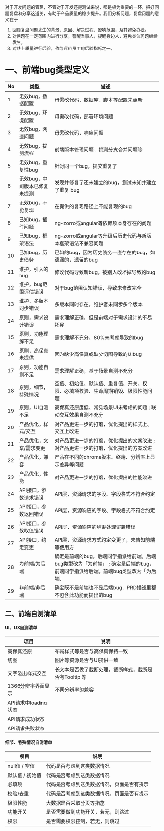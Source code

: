 
对于开发问题的管理，不管对于开发还是测试来说，都是极为重要的一环。把好问题复盘和分享这道关，有助于产品质量的稳步提升。我们分析问题，复盘问题的意义在于

1.  回顾复盘问题发生的背景、原因、解决过程、影响范围，及其避免办法。
2.  对问题在一定范围内进行分享，警醒当事人，提醒身边人，避免类似问题继续发生。
3.  对线上质量进行后验，作为评价员工的后验指标之一。

# 一、前端bug类型定义

| No | 类型| 描述 |
| --- | --- | --- |
| 1 | 无效bug，数据配置 | 毋需改代码，数据库，脚本等配置未更新 |
| 2 | 无效bug，环境配置 | 毋需改代码，部署环境问题 |
| 3 | 无效bug，网速问题 | 毋需改代码，响应问题 |
| 4 | 无效bug，提测流程 | 前端版本管理问题、提测分支合并问题等 |
| 5 | 无效bug，重复性bug | 针对同一个bug，提交重复了 |
| 6 | 无效bug，中间版本已修复未提测 | 发现并修复了还未建立的bug，测试未知并建立了重复 bug |
| 7 | 无效bug，不能复现 | 在提供的复现路径上不能复现的bug |
| 8 | 已知bug，插件问题 | ng-zorro或angular等依赖项本身存在的问题 |
| 9 | 已知bug，框架语法 | ng-zorro或angular等升级后历史代码与新版本框架语法不兼容问题 |
| 10 | 已知bug，历史债务 | 已知的bug，因为历史债务一直存在的bug，如遗漏的，遗留的bug |
| 11 | 维护，引入的bug | 修改代码导致新bug，被别人改坏掉导致的bug |
| 12 | 维护，bug范围评估错误 | 对于bug范围认知错误，导致未修改完全 |
| 13 | 维护，多版本同步错误 | 多版本同时存在，维护者未同步多个版本 |
| 14 | 原则，需求设计错误 | 需求理解正确，但是前端对于需求设计的不易拓展 |
| 15 | 原则，功能理解不足 | 需求理解不充分，80%未考虑导致的bug |
| 16 | 原则，高保真未提供 | 因为缺少高保真或缺少切图导致的UIbug |
| 17 | 原则，功能自测不足 | 需求理解正确，基于场景自测不充分 |
| 18 | 原则，细节，特殊情况 | 空值、初始值、默认值、重复值、开关、权限、必填项校验、生命周期销毁、极限性能问题 |
| 19 | 原则，UI自测不足 | 高保真还原度低、常见场景UI未考虑的问题 ; 联动交互效果自测不充分|
| 20 | 产品优化，样式/交互 | 对产品更进一步的打磨，优化提出的样式上、交互上改进 |
| 21 | 产品优化，文案/需求变更 | 对产品更进一步的打磨，优化提出的文案改进 ; 对产品更进一步的打磨，优化提出的方案改进 |
| 22 | 产品优化，兼容 | 产品在不同的chrome版本、终端、分辨率上显示差异等问题 |
| 23 | 产品优化，性能 | 对产品更进一步的打磨，优化提出的性能改进 |
| 24 | API接口，参数请求错误 | API层，资源请求的字段、字段格式不符合约定 |
| 25 | API接口，参数返回错误 | API层，资源响应的字段、字段格式不符合约定 |
| 26 | API接口，参数取值错误 | API层，资源响应的结果处理逻辑错误 |
| 27 | API接口，约定变更 | API层，资源请求方式约定变更了，未告知前端等使用方 |
| 28 | 为前端/为后端 | 确定是前端的bug，后端同学指派给前端，后端bug类型改为「为前端」 ; 确定是后端的bug，前端同学指派给后端，前端bug类型改为「为后端」 |
| 29 | 非前端/非后端 | 确定既不是前端也不是后端bug，PRD描述里都不包含此功能而提出的bug |

## 二、前端自测清单

#### UI、UX自测清单
| 项目 | 说明|
| --- | --- |
| 高保真还原 | 布局样式等是否与高保真保持一致 |
| 切图 | 图片等资源是否与UI提供一致 |
| 文字溢出样式交互 | 长文本是否做了截断处理，截断样式，截断是否有Tooltip 等 |
| 1366分辨率界面显示 | 不同分辨率的兼容 |
| API请求中loading 状态 |  |
| API请求成功状态 |  |
| API请求失败状态 |  |



#### 细节、特殊情况自测清单
| 项目 | 说明|
| --- | --- |
| null值 / 空值  | 代码是否考虑到这类数据情况 |
| 默认值 / 初始值 | 代码是否考虑到这类数据情况 |
| 必填项 | 代码是否考虑到这类数据情况，页面是否有提示 |
| 校验/去重 | 代码是否考虑到这类数据情况，页面是否有提示 |
| 极限性能 | 大数据是否采取分页等措施 |
| 功能开关 | 是否需要做到功能开关，若无，则跳过 |
| 权限 | 是否需要权限控制，若无，则跳过 |